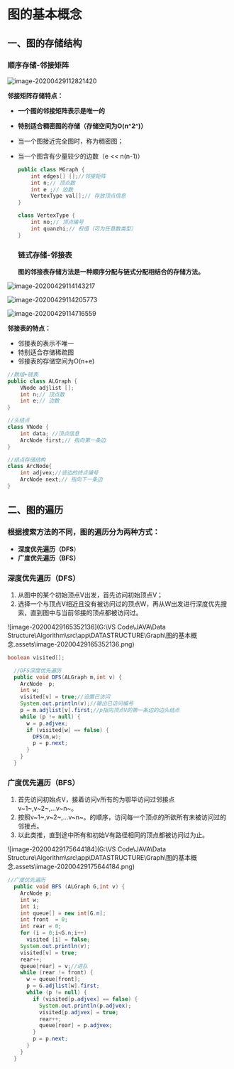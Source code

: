# 图的基本概念

##  一、图的存储结构

### 顺序存储-邻接矩阵

![image-20200429112821420](C:\Users\孔潇\AppData\Roaming\Typora\typora-user-images\image-20200429112821420.png)

**邻接矩阵存储特点：**

- **一个图的邻接矩阵表示是唯一的**

- **特别适合稠密图的存储（存储空间为O(n^2^)）**

- 当一个图接近完全图时，称为稠密图；

- 当一个图含有少量较少的边数（e << n(n-1)）

  ```java
  public class MGraph {
      int edges[] [];//邻接矩阵
      int n;// 顶点数
      int e ;// 边数
      VertexType val[];// 存放顶点信息
  }
  
  class VertexType {
      int no;// 顶点编号
      int quanzhi;// 权值（可为任意数类型）
  }
  ```

  ### 链式存储-邻接表

  **图的邻接表存储方法是一种顺序分配与链式分配相结合的存储方法。**

![image-20200429114143217](C:\Users\孔潇\AppData\Roaming\Typora\typora-user-images\image-20200429114143217.png)

![image-20200429114205773](C:\Users\孔潇\AppData\Roaming\Typora\typora-user-images\image-20200429114205773.png)

![image-20200429114716559](C:\Users\孔潇\AppData\Roaming\Typora\typora-user-images\image-20200429114716559.png)

**邻接表的特点：**

- 邻接表的表示不唯一
- 特别适合存储稀疏图
- 邻接表的存储空间为O(n+e)

```java
//数组+链表
public class ALGraph {
    VNode adjlist [];
    int n;// 顶点数
    int e;// 边数
}

//头结点
class VNode {
    int data; //顶点信息
    ArcNode first;// 指向第一条边
}

//结点存储结构
class ArcNode{
    int adjvex;//该边的终点编号
    ArcNode next;// 指向下一条边
}
```

## 二、图的遍历

### 根据搜索方法的不同，图的遍历分为两种方式：

- **深度优先遍历（DFS**）
- **广度优先遍历（BFS）**

### 深度优先遍历（DFS）

1. 从图中的某个初始顶点V出发，首先访问初始顶点V；
2. 选择一个与顶点V相近且没有被访问过的顶点W，再从W出发进行深度优先搜索，直到图中与当前邻接的顶点都被访问过。

![image-20200429165352136](G:\VS Code\JAVA\Data Structure\Algorithm\src\app\DATASTRUCTURE\Graph\图的基本概念.assets\image-20200429165352136.png)

```java
boolean visited[];

  //DFS深度优先遍历
  public void DFS(ALGraph m,int v) {
    ArcNode  p;
    int w;
    visited[v] = true;//设置已访问
    System.out.println(v);//输出已访问编号
    p = m.adjlist[v].first;//p指向顶点V的第一条边的边头结点
    while (p != null) {
      w = p.adjvex;
      if (visited[w] == false) {
        DFS(m,w);
        p = p.next;
      }
    }
  }
```

### 广度优先遍历（BFS）

1. 首先访问初始点V，接着访问v所有的为鄂毕访问过邻接点v~1~,v~2~,...v~n~。
2. 按照v~1~,v~2~,...v~n~。的顺序，访问每一个顶点的所欲所有未被访问过的邻接点。
3. 以此类推，直到途中所有和初始V有路径相同的顶点都被访问过为止。

![image-20200429175644184](G:\VS Code\JAVA\Data Structure\Algorithm\src\app\DATASTRUCTURE\Graph\图的基本概念.assets\image-20200429175644184.png)

```java
//广度优先遍历
  public void BFS (ALGraph G,int v) {
    ArcNode p;
    int w;
    int i;
    int queue[] = new int[G.n];
    int front  = 0;
    int rear = 0;
    for (i = 0;i<G.n;i++) 
      visited [i] = false;
    System.out.println(v);
    visited[v] = true;
    rear++;
    queue[rear] = v;//进队
    while (rear != front) {
      w = queue[front];
      p = G.adjlist[w].first;
      while (p != null) {
        if (visited[p.adjvex] == false) {
          System.out.println(p.adjvex);
          visited[p.adjvex] = true;
          rear++;
          queue[rear] = p.adjvex;
        }
        p = p.next;
      }
    }
  }
```

